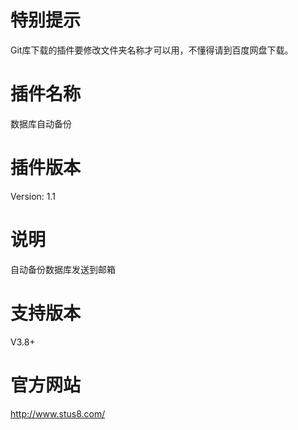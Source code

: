 # 特别提示
Git库下载的插件要修改文件夹名称才可以用，不懂得请到百度网盘下载。
# 插件名称
数据库自动备份
# 插件版本
Version: 1.1
# 说明
自动备份数据库发送到邮箱
# 支持版本
V3.8+
# 官方网站
http://www.stus8.com/
